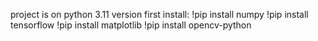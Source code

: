 project is on python 3.11 version
first install:
!pip install numpy
!pip install tensorflow 
!pip install matplotlib 
!pip install opencv-python

